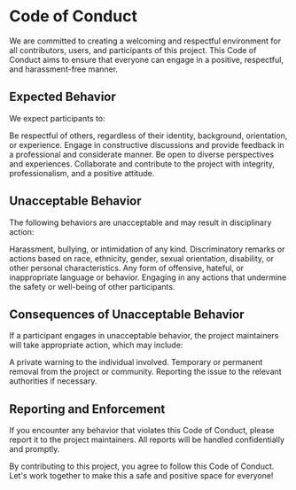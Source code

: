 # Code of Conduct
We are committed to creating a welcoming and respectful environment for all contributors, users, and participants of this project. This Code of Conduct aims to ensure that everyone can engage in a positive, respectful, and harassment-free manner.

## Expected Behavior
We expect participants to:

Be respectful of others, regardless of their identity, background, orientation, or experience.
Engage in constructive discussions and provide feedback in a professional and considerate manner.
Be open to diverse perspectives and experiences.
Collaborate and contribute to the project with integrity, professionalism, and a positive attitude.

## Unacceptable Behavior
The following behaviors are unacceptable and may result in disciplinary action:

Harassment, bullying, or intimidation of any kind.
Discriminatory remarks or actions based on race, ethnicity, gender, sexual orientation, disability, or other personal characteristics.
Any form of offensive, hateful, or inappropriate language or behavior.
Engaging in any actions that undermine the safety or well-being of other participants.

## Consequences of Unacceptable Behavior
If a participant engages in unacceptable behavior, the project maintainers will take appropriate action, which may include:

A private warning to the individual involved.
Temporary or permanent removal from the project or community.
Reporting the issue to the relevant authorities if necessary.

## Reporting and Enforcement
If you encounter any behavior that violates this Code of Conduct, please report it to the project maintainers. All reports will be handled confidentially and promptly.

By contributing to this project, you agree to follow this Code of Conduct. Let's work together to make this a safe and positive space for everyone!
